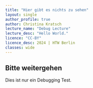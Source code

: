 ```yaml
---
title: "Hier gibt es nichts zu sehen"
layout: single
author_profile: true
author: Christina Kratsch
lecture_name: "Debug Lecture"
lecture_desc: "Hello World."
licence: "CC-BY"
licence_desc: 2024 | HTW Berlin 
classes: wide
---
```


## Bitte weitergehen

Dies ist nur ein Debugging Test.